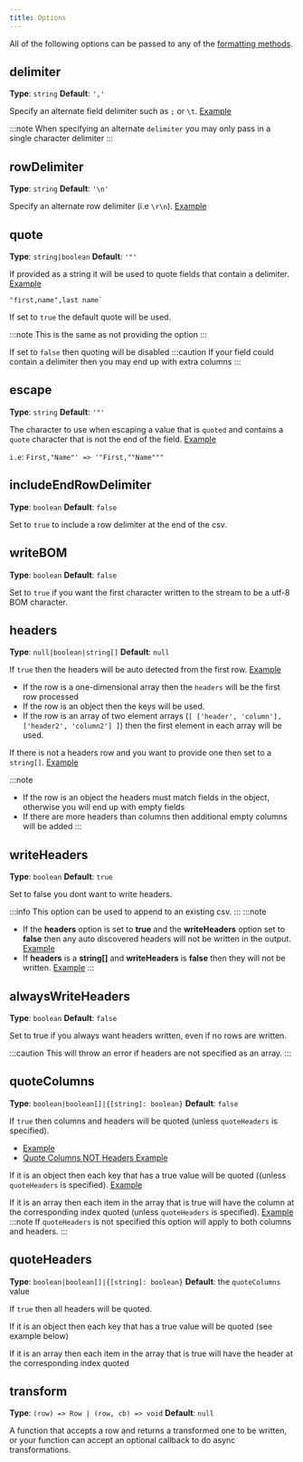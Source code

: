 ```yaml
---
title: Options
---
```


All of the following options can be passed to any of the [formatting methods](methods.mdx).

## delimiter
**Type**: `string` **Default**: `','`

Specify an alternate field delimiter such as `;` or `\t`. [Example](./examples.mdx#alternate-delimiter)

:::note
When specifying an alternate `delimiter` you may only pass in a single character delimiter
:::

## rowDelimiter
**Type**: `string` **Default**: `'\n'`

Specify an alternate row delimiter (i.e `\r\n`). [Example](./examples.mdx#alternate-rowdelimiter)

## quote
**Type**: `string|boolean` **Default**: `'"'`

If provided as a string it will be used to quote fields that contain a delimiter. [Example](./examples.mdx#alternate-quote)
```
"first,name",last name`
```
   
If set to `true` the default quote will be used. 

:::note
This is the same as not providing the option
:::

If set to `false` then quoting will be disabled 
:::caution
If your field could contain a delimiter then you may end up with extra columns
:::
           
## escape
**Type**: `string` **Default**: `'"'`

The character to use when escaping a value that is `quoted` and contains a `quote` character that is not the end of the field. [Example](./examples.mdx#alternate-escape)

`i.e`: `First,"Name"' => '"First,""Name"""`
    
## includeEndRowDelimiter
**Type**: `boolean` **Default**: `false`

Set to `true` to include a row delimiter at the end of the csv.

## writeBOM
**Type**: `boolean` **Default**: `false`

Set to `true` if you want the first character written to the stream to be a utf-8 BOM character.

## headers
**Type**: `null|boolean|string[]` **Default**: `null`

If `true` then the headers will be auto detected from the first row. [Example](./examples.mdx#auto-discovery)
* If the row is a one-dimensional array then the `headers` will be the first row processed
* If the row is an object then the keys will be used.
* If the row is an array of two element arrays (`[ ['header', 'column'], ['header2', 'column2'] ]`) then the first element in each array will be used.

If there is not a headers row and you want to provide one then set to a `string[]`. [Example](./examples.mdx#provided-headers)

:::note
* If the row is an object the headers must match fields in the object, otherwise you will end up with empty fields
* If there are more headers than columns then additional empty columns will be added
:::

## writeHeaders
**Type**: `boolean` **Default**: `true`

Set to false you dont want to write headers.

:::info
This option can be used to append to an existing csv.
:::
:::note
* If the **headers** option is set to **true** and the **writeHeaders** option set to **false** then any auto discovered headers will not be written in the output. [Example](./examples.mdx#do-not-write-headers)
* If **headers** is a **string[]** and **writeHeaders** is **false** then they will not be written. [Example](./examples.mdx#specify-column-order-without-headers)
:::

## alwaysWriteHeaders
**Type**: `boolean` **Default**: `false`
 
Set to true if you always want headers written, even if no rows are written.

:::caution
This will throw an error if headers are not specified as an array.
:::

## quoteColumns
**Type**: `boolean|boolean[]|{[string]: boolean}` **Default**: `false`

If `true` then columns and headers will be quoted (unless `quoteHeaders` is specified). 
  * [Example](./examples.mdx#boolean)
  * [Quote Columns NOT Headers Example](./examples.mdx#quote-columns-not-headers)

If it is an object then each key that has a true value will be quoted ((unless `quoteHeaders` is specified). [Example](./examples.mdx#object)

If it is an array then each item in the array that is true will have the column at the corresponding index quoted (unless `quoteHeaders` is specified). [Example](./examples.mdx#boolean-1)
:::note 
If `quoteHeaders` is not specified this option will apply to both columns and headers.
:::

## quoteHeaders
**Type**: `boolean|boolean[]|{[string]: boolean}` **Default**: the `quoteColumns` value
   
If `true` then all headers will be quoted.

If it is an object then each key that has a true value will be quoted (see example below)

If it is an array then each item in the array that is true will have the header at the corresponding index quoted

## transform
**Type**: `(row) => Row | (row, cb) => void` **Default**: `null`

A function that accepts a row and returns a transformed one to be written, or your function can accept an optional callback to do async transformations.
